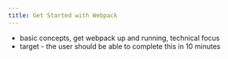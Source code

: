 ```yaml
---
title: Get Started with Webpack
---
```


* basic concepts, get webpack up and running, technical focus
* target - the user should be able to complete this in 10 minutes

